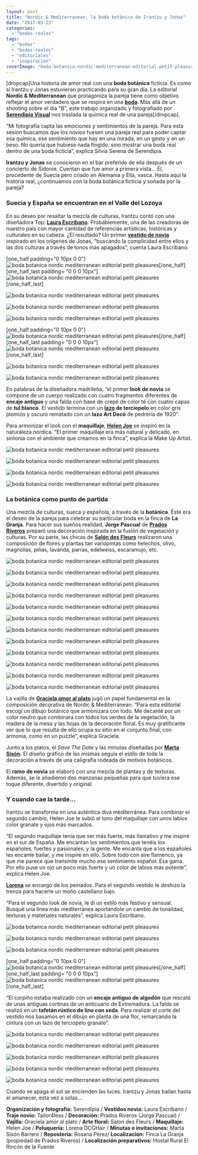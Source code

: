 ```yaml
---
layout: post
title: "Nordic & Mediterranean, la boda botánica de Irantzu y Jonas"
date: "2017-03-23"
categories: 
  - "bodas-reales"
tags: 
  - "bodas"
  - "bodas-reales"
  - "editoriales"
  - "inspiracion"
coverImage: "boda-botanica-nordic-mediterranean-editorial-petit-pleasures-0.jpg"
---
```


\[dropcap\]Una historia de amor real con una **boda botánica** ficticia. Es como si Irantzu y Jonas estuvieran practicando para su gran día. La editorial **Nordic & Mediterranean** que protagoniza la pareja tiene como objetivo reflejar el amor verdadero que se respira en una [**boda**](https://petitpleasures.com/bodas/). Más allá de un shooting sobre el día "B", este trabajo organizado y fotografiado por [**Serendipia Visual**](http://www.serendipiavisual.es/) nos traslada la química real de una pareja\[/dropcap\].

“Mi fotografía capta las emociones y sentimientos de la pareja. Para esta sesión buscamos que los novios fuesen una pareja real para poder captar esa química, ese sentimiento que hay en una mirada, en un gesto y en un beso. No quería que hubiese nada fingido, sino mostrar una boda real dentro de una boda ficticia”, explica Silvia Serena de Serendipia.

**Irantzu y Jonas** se conocieron en el bar preferido de ella después de un concierto de Sidonie. Cuentan que fue amor a primera vista... Él, procedente de Suecia pero criado en Alemania y Ella, vasca. Hasta aquí la historia real, ¿continuamos con la boda botánica ficticia y soñada por la pareja?

### Suecia y España se encuentran en el Valle del Lozoya

En su deseo por resaltar la mezcla de culturas, Irantzu contó con una diseñadora Top: [**Laura Escribano**](https://www.lauraescribanoatelier.com/). Probablemente, una de las creadoras de nuestro país con mayor cantidad de referencias artísticas, históricas y culturales en su cabeza. ¿El resultado? Un primer [**vestido de novia**](https://petitpleasures.com/vestidos/) inspirado en los orígenes de Jonas, “buscando la complicidad entre ellos y las dos culturas a través de tonos más apagados”, cuenta Laura Escribano.

\[one\_half padding="0 10px 0 0"\]![boda botanica nordic mediterranean editorial petit pleasures](/images/boda-botanica-nordic-mediterranean-editorial-petit-pleasures-1.jpg)\[/one\_half\]\[one\_half\_last padding= "0 0 0 10px"\]![boda botanica nordic mediterranean editorial petit pleasures](/images/boda-botanica-nordic-mediterranean-editorial-petit-pleasures-2.jpg)\[/one\_half\_last\]

![boda botanica nordic mediterranean editorial petit pleasures](/images/boda-botanica-nordic-mediterranean-editorial-petit-pleasures-3.jpg)

![boda botanica nordic mediterranean editorial petit pleasures](/images/boda-botanica-nordic-mediterranean-editorial-petit-pleasures-4.jpg)

![boda botanica nordic mediterranean editorial petit pleasures](/images/boda-botanica-nordic-mediterranean-editorial-petit-pleasures-5.jpg)

\[one\_half padding="0 10px 0 0"\]![boda botanica nordic mediterranean editorial petit pleasures](/images/boda-botanica-nordic-mediterranean-editorial-petit-pleasures-6.jpg)\[/one\_half\]\[one\_half\_last padding= "0 0 0 10px"\]![boda botanica nordic mediterranean editorial petit pleasures](/images/boda-botanica-nordic-mediterranean-editorial-petit-pleasures-7.jpg)\[/one\_half\_last\]

![boda botanica nordic mediterranean editorial petit pleasures](/images/boda-botanica-nordic-mediterranean-editorial-petit-pleasures-8.jpg)

![boda botanica nordic mediterranean editorial petit pleasures](/images/boda-botanica-nordic-mediterranean-editorial-petit-pleasures-9.jpg)

En palabras de la diseñadora madrileña, “el primer **look de novia** se compone de un cuerpo realizado con cuatro fragmentos diferentes de **encaje antiguo** y una falda con base de crepé de color té con cuatro capas de **tul blanco**. El vestido termina con un **[lazo](https://petitpleasures.com/lazos-para-el-pelo/) de terciopelo** en color gris plomizo y oscuro rematado con un **lazo Art Decó** de pedrería de 1920”.

Para armonizar el look con el **maquillaje**, [**Helen Joe**](http://www.helenjoemakeup.com/) se inspiró en la naturaleza nórdica. “El primer maquillaje era más natural y delicado, en sintonía con el ambiente que creamos en la finca”, explica la Make Up Artist.

![boda botanica nordic mediterranean editorial petit pleasures](/images/boda-botanica-nordic-mediterranean-editorial-petit-pleasures-10.jpg)

![boda botanica nordic mediterranean editorial petit pleasures](/images/boda-botanica-nordic-mediterranean-editorial-petit-pleasures-11.jpg)

![boda botanica nordic mediterranean editorial petit pleasures](/images/boda-botanica-nordic-mediterranean-editorial-petit-pleasures-12.jpg)

![boda botanica nordic mediterranean editorial petit pleasures](/images/boda-botanica-nordic-mediterranean-editorial-petit-pleasures-13.jpg)

### La botánica como punto de partida

Una mezcla de culturas, sueca y española, a través de la **botánica**. Éste era el deseo de la pareja para celebrar su particular boda en la finca de **La Granja**. Para hacer sus sueños realidad, **Jorge Pascual** de [**Prados Riveros**](http://www.fincapradosriveros.es/) preparó una decoración inspirada en la fusión de vegetación y culturas. Por su parte, las chicas de [**Salón des Fleurs**](http://www.salondesfleurs.es/) realizaron una composición de flores y plantas tan variopintas como helechos, olivo, magnolias, piñas, lavanda, parras, edelweiss, escaramujo, etc.

![boda botanica nordic mediterranean editorial petit pleasures](/images/boda-botanica-nordic-mediterranean-editorial-petit-pleasures-14.jpg)

![boda botanica nordic mediterranean editorial petit pleasures](/images/boda-botanica-nordic-mediterranean-editorial-petit-pleasures-15.jpg)

![boda botanica nordic mediterranean editorial petit pleasures](/images/boda-botanica-nordic-mediterranean-editorial-petit-pleasures-16.jpg)

![boda botanica nordic mediterranean editorial petit pleasures](/images/boda-botanica-nordic-mediterranean-editorial-petit-pleasures-17.jpg)

![boda botanica nordic mediterranean editorial petit pleasures](/images/boda-botanica-nordic-mediterranean-editorial-petit-pleasures-18.jpg)

![boda botanica nordic mediterranean editorial petit pleasures](/images/boda-botanica-nordic-mediterranean-editorial-petit-pleasures-19.jpg)

![boda botanica nordic mediterranean editorial petit pleasures](/images/boda-botanica-nordic-mediterranean-editorial-petit-pleasures-20.jpg)

![boda botanica nordic mediterranean editorial petit pleasures](/images/boda-botanica-nordic-mediterranean-editorial-petit-pleasures-21.jpg)

![boda botanica nordic mediterranean editorial petit pleasures](/images/boda-botanica-nordic-mediterranean-editorial-petit-pleasures-22.jpg)

![boda botanica nordic mediterranean editorial petit pleasures](/images/boda-botanica-nordic-mediterranean-editorial-petit-pleasures-23.jpg)

![boda botanica nordic mediterranean editorial petit pleasures](/images/boda-botanica-nordic-mediterranean-editorial-petit-pleasures-24.jpg)

![boda botanica nordic mediterranean editorial petit pleasures](/images/boda-botanica-nordic-mediterranean-editorial-petit-pleasures-25.jpg)

La vajilla de **[Graciela amor al plato](http://gracielaamoralplato.com/)** jugó un papel fundamental en la composición decorativa de Nordic & Mediterranean. “Para esta editorial escogí un dibujo botánico que armonizara con todo. Me decanté por un color neutro que combinara con todos los verdes de la vegetación, la madera de la mesa y las hojas de la decoración floral. Es muy gratificante ver que lo que resulta de ello ocupa su sitio en el conjunto final, con armonía, como en un puzzle”, explica Graciela.

Junto a los platos, el _Save The Date_ y las minutas diseñadas por [**Marta Sisón**](http://www.martasison.com/). El diseño gráfico de las mismas seguía el estilo de toda la decoración a través de una caligrafía rodeada de motivos botánicos.

El **ramo** **de novia** se elaboró con una mezcla de plantas y de texturas. Además, se le añadieron dos manzanas pequeñas para que tuviera ese toque diferente, divertido y original.

### Y cuando cae la tarde...

Irantzu se transforma en una auténtica diva mediterránea. Para combinar el segundo cambio, Helen Joe le subió el tono del maquillaje con unos labios color granate y ojos más marcados.

“El segundo maquillaje tenía que ser más fuerte, más llamativo y me inspiré en el sur de España. Me encantan los sentimientos que tenéis los españoles, fuertes y pasionales, y la gente. Me encanta que a los españoles les encante bailar, y me inspiré en ello. Sobre todo con aire flamenco, ya que me parece que transmite mucho ese sentimiento español. Esa garra. Por ello puse un ojo un poco más fuerte y un color de labios más potente”, explica Helen Joe.

[**Lorena**](http://lorenadcghair.com/) se encargó de los peinados. Para el segundo vestido le deshizo la trenza para hacerle un moño castellano bajo.

“Para el segundo look de novia, le di un estilo más festivo y sensual. Busqué una línea más mediterránea aportándole un cambio de tonalidad, texturas y materiales naturales”, explica Laura Escribano.

![boda botanica nordic mediterranean editorial petit pleasures](/images/boda-botanica-nordic-mediterranean-editorial-petit-pleasures-27.jpg)

![boda botanica nordic mediterranean editorial petit pleasures](/images/boda-botanica-nordic-mediterranean-editorial-petit-pleasures-28.jpg)

![boda botanica nordic mediterranean editorial petit pleasures](/images/boda-botanica-nordic-mediterranean-editorial-petit-pleasures-29.jpg)

\[one\_half padding="0 10px 0 0"\]![boda botanica nordic mediterranean editorial petit pleasures](/images/boda-botanica-nordic-mediterranean-editorial-petit-pleasures-30.jpg)\[/one\_half\]\[one\_half\_last padding= "0 0 0 10px"\]![boda botanica nordic mediterranean editorial petit pleasures](/images/boda-botanica-nordic-mediterranean-editorial-petit-pleasures-31.jpg)\[/one\_half\_last\]

“El corpiño estaba realizado con un **encaje antiguo de algodón** que rescaté de unas antiguas cortinas de un anticuario de Extremadura. La falda se realizó en un **tafetán rústico de lino con seda**. Para realizar el corte del vestido nos basamos en el dibujo en planta de una flor, remarcando la cintura con un lazo de terciopelo granate”.

![boda botanica nordic mediterranean editorial petit pleasures](/images/boda-botanica-nordic-mediterranean-editorial-petit-pleasures-32.jpg)

![boda botanica nordic mediterranean editorial petit pleasures](/images/boda-botanica-nordic-mediterranean-editorial-petit-pleasures-33.jpg)

![boda botanica nordic mediterranean editorial petit pleasures](/images/boda-botanica-nordic-mediterranean-editorial-petit-pleasures-34.jpg)

![boda botanica nordic mediterranean editorial petit pleasures](/images/boda-botanica-nordic-mediterranean-editorial-petit-pleasures-35.jpg)

![boda botanica nordic mediterranean editorial petit pleasures](/images/boda-botanica-nordic-mediterranean-editorial-petit-pleasures-36.jpg)

Cuando se apaga el sol se encienden las luces. Irantzu y Jonas bailan hasta el amanecer, esta vez a solas...

**Organización y fotografía:** Serendipia / **Vestidos novia:** Laura Escribano / **Traje novio:** Tailor4less / **Decoración:** Prados Riveros (Jorge Pascual) / **Vajilla:** Graciela amor al plato / **Arte floral:** Salon des Fleurs / **Maquillaje:** Helen Joe / **Peluquería:** Lorena DCGHair / **Minutas e invitaciones:** Marta Sisón Barrero / **Repostería:** Rosana Pérez/ **Localización:** Finca La Granja (propiedad de Prados Riveros) / **Localización preparativos:** Hostal Rural El Rincón de la Fuente
